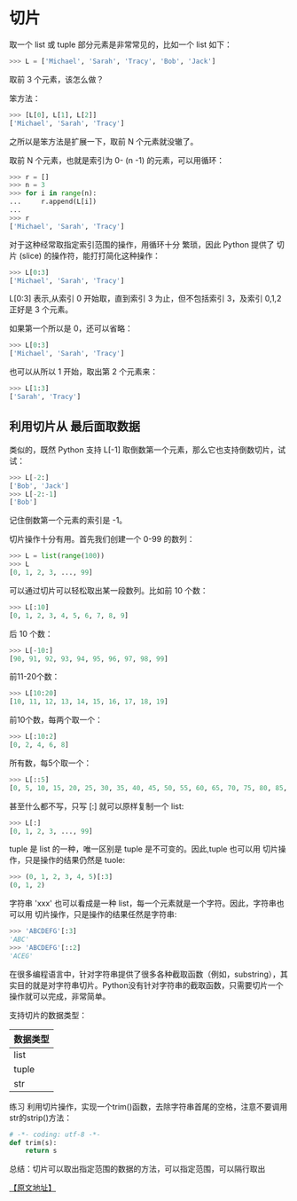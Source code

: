 # 切片

取一个 list 或 tuple 部分元素是非常常见的，比如一个 list 如下：

````python
>>> L = ['Michael', 'Sarah', 'Tracy', 'Bob', 'Jack']
````

取前 3 个元素，该怎么做？

笨方法：
````python
>>> [L[0], L[1], L[2]]
['Michael', 'Sarah', 'Tracy']
````

之所以是笨方法是扩展一下，取前 N 个元素就没辙了。

取前 N 个元素，也就是索引为 0- (n -1) 的元素，可以用循环：
````python
>>> r = []
>>> n = 3
>>> for i in range(n):
...     r.append(L[i])
... 
>>> r
['Michael', 'Sarah', 'Tracy']
````

对于这种经常取指定索引范围的操作，用循环十分 繁琐，因此 Python 提供了 切片 (slice) 的操作符，能打打简化这种操作：
````python
>>> L[0:3]
['Michael', 'Sarah', 'Tracy']
````
L[0:3] 表示,从索引 0 开始取，直到索引 3 为止，但不包括索引 3，及索引 0,1,2 正好是 3 个元素。

如果第一个所以是 0，还可以省略：
````python
>>> L[0:3]
['Michael', 'Sarah', 'Tracy']
```` 

也可以从所以 1 开始，取出第 2 个元素来：
````python
>>> L[1:3]
['Sarah', 'Tracy']
````

## 利用切片从 最后面取数据

类似的，既然 Python 支持 L[-1] 取倒数第一个元素，那么它也支持倒数切片，试试：
````python
>>> L[-2:]
['Bob', 'Jack']
>>> L[-2:-1]
['Bob']
````

记住倒数第一个元素的索引是 -1。

切片操作十分有用。首先我们创建一个 0-99 的数列：
````python
>>> L = list(range(100))
>>> L
[0, 1, 2, 3, ..., 99]
````

可以通过切片可以轻松取出某一段数列。比如前 10 个数：
````python
>>> L[:10]
[0, 1, 2, 3, 4, 5, 6, 7, 8, 9]
````

后 10 个数：
````python
>>> L[-10:]
[90, 91, 92, 93, 94, 95, 96, 97, 98, 99]
````

前11-20个数：
````python
>>> L[10:20]
[10, 11, 12, 13, 14, 15, 16, 17, 18, 19]
````

前10个数，每两个取一个：
````python
>>> L[:10:2]
[0, 2, 4, 6, 8]
````

所有数，每5个取一个：
````python
>>> L[::5]
[0, 5, 10, 15, 20, 25, 30, 35, 40, 45, 50, 55, 60, 65, 70, 75, 80, 85, 90, 95]
````

甚至什么都不写，只写 [:] 就可以原样复制一个 list:
````python
>>> L[:]
[0, 1, 2, 3, ..., 99]
````

tuple 是 list 的一种，唯一区别是 tuple 是不可变的。因此,tuple 也可以用 切片操作，只是操作的结果仍然是 tuole:
````python
>>> (0, 1, 2, 3, 4, 5)[:3]
(0, 1, 2)
````

字符串 'xxx' 也可以看成是一种 list，每一个元素就是一个字符。因此，字符串也可以用 切片操作，只是操作的结果任然是字符串:


````python
>>> 'ABCDEFG'[:3]
'ABC'
>>> 'ABCDEFG'[::2]
'ACEG'
````

在很多编程语言中，针对字符串提供了很多各种截取函数（例如，substring），其实目的就是对字符串切片。Python没有针对字符串的截取函数，只需要切片一个操作就可以完成，非常简单。

支持切片的数据类型：

|数据类型|
|-------|
|list   |
|tuple  |
|str    |


练习
利用切片操作，实现一个trim()函数，去除字符串首尾的空格，注意不要调用str的strip()方法：

````python
# -*- coding: utf-8 -*-
def trim(s):
    return s
````


总结：切片可以取出指定范围的数据的方法，可以指定范围，可以隔行取出

[【原文地址】](https://www.liaoxuefeng.com/wiki/0014316089557264a6b348958f449949df42a6d3a2e542c000/001431756919644a792ee4ead724ef7afab3f7f771b04f5000)

